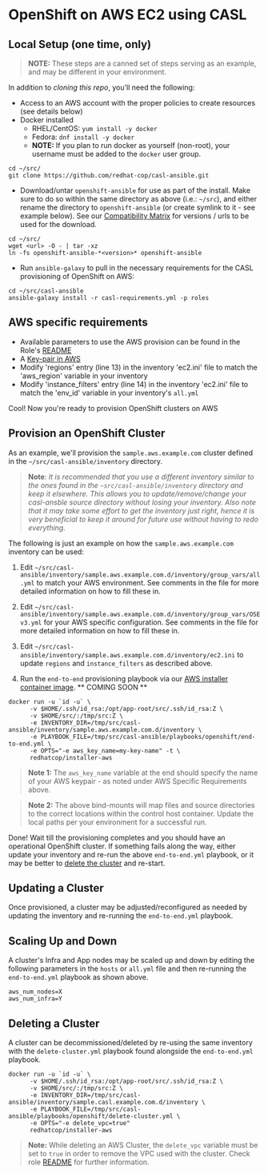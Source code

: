 # OpenShift on AWS EC2 using CASL

## Local Setup (one time, only)

> **NOTE:** These steps are a canned set of steps serving as an example, and may be different in your environment.

In addition to _cloning this repo_, you'll need the following:

* Access to an AWS account with the proper policies to create resources (see details below)
* Docker installed
  * RHEL/CentOS: `yum install -y docker`
  * Fedora: `dnf install -y docker`
  * **NOTE:** If you plan to run docker as yourself (non-root), your username must be added to the `docker` user group.

```
cd ~/src/
git clone https://github.com/redhat-cop/casl-ansible.git
```

* Download/untar `openshift-ansible` for use as part of the install. Make sure to do so within the same directory as above (i.e.: `~/src`), and either rename the directory to `openshift-ansible` (or create symlink to it - see example below). See our [Compatibility Matrix](../README.md#compatability-matrix) for versions / urls to be used for the download.

```
cd ~/src/
wget <url> -O - | tar -xz
ln -fs openshift-ansible-*<version>* openshift-ansible
```

* Run `ansible-galaxy` to pull in the necessary requirements for the CASL provisioning of OpenShift on AWS:

```
cd ~/src/casl-ansible
ansible-galaxy install -r casl-requirements.yml -p roles
```

## AWS specific requirements
* Available parameters to use the AWS provision can be found in the Role's [README](../roles/manage-aws-infra/README.md)
* A [Key-pair in AWS](http://docs.aws.amazon.com/AWSEC2/latest/UserGuide/ec2-key-pairs.html#having-ec2-create-your-key-pair)
* Modify 'regions' entry (line 13) in the inventory 'ec2.ini' file to match the 'aws_region' variable in your inventory
* Modify 'instance_filters' entry (line 14) in the inventory 'ec2.ini' file to match the 'env_id' variable in your inventory's `all.yml`

Cool! Now you're ready to provision OpenShift clusters on AWS

## Provision an OpenShift Cluster

As an example, we'll provision the `sample.aws.example.com` cluster defined in the `~/src/casl-ansible/inventory` directory.

> **Note**: *It is recommended that you use a different inventory similar to the ones found in the `~src/casl-ansible/inventory` directory and keep it elsewhere. This allows you to update/remove/change your casl-ansble source directory without losing your inventory. Also note that it may take some effort to get the inventory just right, hence it is very beneficial to keep it around for future use without having to redo everything.*

The following is just an example on how the `sample.aws.example.com` inventory can be used:

1) Edit `~/src/casl-ansible/inventory/sample.aws.example.com.d/inventory/group_vars/all.yml` to match your AWS environment. See comments in the file for more detailed information on how to fill these in.

2) Edit `~/src/casl-ansible/inventory/sample.aws.example.com.d/inventory/group_vars/OSEv3.yml` for your AWS specific configuration. See comments in the file for more detailed information on how to fill these in.

3) Edit `~/src/casl-ansible/inventory/sample.aws.example.com.d/inventory/ec2.ini` to update `regions` and `instance_filters` as described above.

4) Run the `end-to-end` provisioning playbook via our [AWS installer container image](../images/installer-aws/). ** COMING SOON **

```
docker run -u `id -u` \
      -v $HOME/.ssh/id_rsa:/opt/app-root/src/.ssh/id_rsa:Z \
      -v $HOME/src/:/tmp/src:Z \
      -e INVENTORY_DIR=/tmp/src/casl-ansible/inventory/sample.aws.example.com.d/inventory \
      -e PLAYBOOK_FILE=/tmp/src/casl-ansible/playbooks/openshift/end-to-end.yml \
      -e OPTS="-e aws_key_name=my-key-name" -t \
      redhatcop/installer-aws
```

> **Note 1:** The `aws_key_name` variable at the end should specify the name of your AWS keypair - as noted under AWS Specific Requirements above.

> **Note 2:** The above bind-mounts will map files and source directories to the correct locations within the control host container. Update the local paths per your environment for a successful run.

Done! Wait till the provisioning completes and you should have an operational OpenShift cluster. If something fails along the way, either update your inventory and re-run the above `end-to-end.yml` playbook, or it may be better to [delete the cluster](https://github.com/redhat-cop/casl-ansible#deleting-a-cluster) and re-start.

## Updating a Cluster

Once provisioned, a cluster may be adjusted/reconfigured as needed by updating the inventory and re-running the `end-to-end.yml` playbook.

## Scaling Up and Down

A cluster's Infra and App nodes may be scaled up and down by editing the following parameters in the `hosts` or `all.yml` file and then re-running the `end-to-end.yml` playbook as shown above.

```
aws_num_nodes=X
aws_num_infra=Y
```

## Deleting a Cluster

A cluster can be decommissioned/deleted by re-using the same inventory with the `delete-cluster.yml` playbook found alongside the `end-to-end.yml` playbook.

```
docker run -u `id -u` \
      -v $HOME/.ssh/id_rsa:/opt/app-root/src/.ssh/id_rsa:Z \
      -v $HOME/src/:/tmp/src:Z \
      -e INVENTORY_DIR=/tmp/src/casl-ansible/inventory/sample.casl.example.com.d/inventory \
      -e PLAYBOOK_FILE=/tmp/src/casl-ansible/playbooks/openshift/delete-cluster.yml \
      -e OPTS="-e delete_vpc=true"
      redhatcop/installer-aws
```

> **Note:** While deleting an AWS Cluster, the `delete_vpc` variable must be set to `true` in order to remove the VPC used with the cluster. Check role [README](../roles/manage-aws-infra/README.md) for further information.
